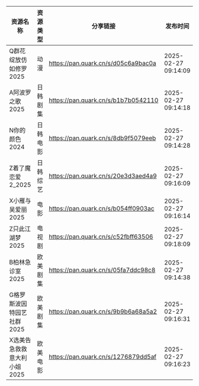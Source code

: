 | 资源名称             | 资源类型 | 分享链接                                | 发布时间                |
| ---------------- | ---- | ----------------------------------- | ------------------- |
| Q群花绽放仿如修罗2025    | 动漫   | https://pan.quark.cn/s/d05c6a9bac0a | 2025-02-27 09:14:09 |
| A阿波罗之歌 2025      | 日韩剧集 | https://pan.quark.cn/s/b1b7b0542110 | 2025-02-27 09:14:18 |
| N你的颜色2024        | 日韩电影 | https://pan.quark.cn/s/8db9f5079eeb | 2025-02-27 09:14:28 |
| Z着了魔恋爱2_2025     | 日韩综艺 | https://pan.quark.cn/s/20e3d3aed4a9 | 2025-02-27 09:16:09 |
| X小雁与吴爱丽2025      | 电影   | https://pan.quark.cn/s/b054ff0903ac | 2025-02-27 09:16:14 |
| Z只此江湖梦2025       | 电视剧  | https://pan.quark.cn/s/c52fbff63506 | 2025-02-27 09:18:09 |
| B柏林急诊室2025       | 欧美剧集 | https://pan.quark.cn/s/05fa7ddc98c8 | 2025-02-27 09:14:38 |
| G格罗斯波因特园艺社群2025  | 欧美剧集 | https://pan.quark.cn/s/9b9b6a68a5a2 | 2025-02-27 09:16:31 |
| X选美告急救救意大利小姐2025 | 欧美电影 | https://pan.quark.cn/s/1276879dd5af | 2025-02-27 09:16:23 |
